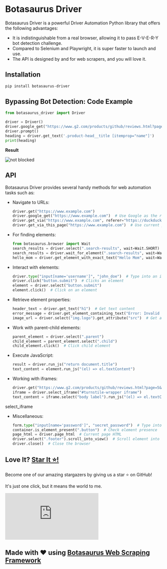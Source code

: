 # Botasaurus Driver

Botasaurus Driver is a powerful Driver Automation Python library that offers the following advantages:


- It is indistinguishable from a real browser, allowing it to pass E-V-E-R-Y bot detection challenge.
- Compared to Selenium and Playwright, it is super faster to launch and use.
- The API is designed by and for web scrapers, and you will love it.

## Installation
```bash
pip install botasaurus-driver
```

## Bypassing Bot Detection: Code Example

```python
from botasaurus_driver import Driver

driver = Driver()
driver.google_get("https://www.g2.com/products/github/reviews.html?page=5&product_id=github", bypass_cloudflare=True)
driver.prompt()
heading = driver.get_text('.product-head__title [itemprop="name"]')
print(heading)
```

**Result**

![not blocked](https://raw.githubusercontent.com/omkarcloud/botasaurus/master/images/botasurussuccesspage.png)

## API
Botasaurus Driver provides several handy methods for web automation tasks such as:

- Navigate to URLs:
  ```python
  driver.get("https://www.example.com")
  driver.google_get("https://www.example.com")  # Use Google as the referer [Recommended]
  driver.get_via("https://www.example.com", referer="https://duckduckgo.com/")  # Use custom referer
  driver.get_via_this_page("https://www.example.com")  # Use current page as referer
  ```

- For finding elements:
  ```python
  from botasaurus.browser import Wait
  search_results = driver.select(".search-results", wait=Wait.SHORT)  # Wait for up to 4 seconds for the element to be present, return None if not found
  search_results = driver.wait_for_element(".search-results", wait=Wait.LONG)  # Wait for up to 8 seconds for the element to be present, raise exception if not found
  hello_mom = driver.get_element_with_exact_text("Hello Mom", wait=Wait.VERY_LONG)  # Wait for up to 16 seconds for an element having the exact text "Hello Mom"
  ```

- Interact with elements:
  ```python
  driver.type("input[name='username']", "john_doe")  # Type into an input field
  driver.click("button.submit")  # Clicks an element
  element = driver.select("button.submit")
  element.click()  # Click on an element
  ```

- Retrieve element properties:
  ```python
  header_text = driver.get_text("h1")  # Get text content
  error_message = driver.get_element_containing_text("Error: Invalid input")
  image_url = driver.select("img.logo").get_attribute("src")  # Get attribute value
  ```

- Work with parent-child elements:
  ```python
  parent_element = driver.select(".parent")
  child_element = parent_element.select(".child")
  child_element.click()  # Click child element
  ```

- Execute JavaScript:
  ```python
  result = driver.run_js("return document.title")
  text_content = element.run_js("(el) => el.textContent")
  ```

- Working with iframes:
  ```python
  driver.get("https://www.g2.com/products/github/reviews.html?page=5&product_id=github")
  iframe = driver.select_iframe("#turnstile-wrapper iframe")
  text_content = iframe.select("body label").run_js("(el) => el.textContent")
  ```

select_iframe
- Miscellaneous:
  ```python
  form.type("input[name='password']", "secret_password")  # Type into a form field
  container.is_element_present(".button")  # Check element presence
  page_html = driver.page_html  # Current page HTML
  driver.select(".footer").scroll_into_view()  # Scroll element into view
  driver.close()  # Close the browser
  ```

## Love It? [Star It ⭐!](https://github.com/omkarcloud/botasaurus-driver)

Become one of our amazing stargazers by giving us a star ⭐ on GitHub!

It's just one click, but it means the world to me.

[![Stargazers for @omkarcloud/botasaurus-driver](https://bytecrank.com/nastyox/reporoster/php/stargazersSVG.php?user=omkarcloud&repo=botasaurus-driver)](https://github.com/omkarcloud/botasaurus-driver/stargazers)

## Made with ❤️ using [Botasaurus Web Scraping Framework](https://github.com/omkarcloud/botasaurus)
